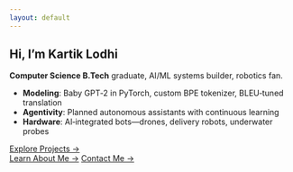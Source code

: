 ```yaml
---
layout: default
---
```


## Hi, I’m Kartik Lodhi

**Computer Science B.Tech** graduate, AI/ML systems builder, robotics fan.

- **Modeling**: Baby GPT‑2 in PyTorch, custom BPE tokenizer, BLEU‑tuned translation
- **Agentivity**: Planned autonomous assistants with continuous learning
- **Hardware**: AI‑integrated bots—drones, delivery robots, underwater probes

[Explore Projects →](/projects.md)  
[Learn About Me →](/about.md)
[Contact Me →](/contact.md)
